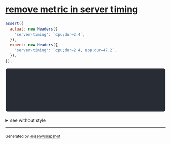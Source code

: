 # [remove metric in server timing](../../headers.test.js#L202)

```js
assert({
  actual: new Headers({
    "server-timing": `cpu;dur=2.4`,
  }),
  expect: new Headers({
    "server-timing": `cpu;dur=2.4, app;dur=47.2`,
  }),
});
```

![img](throw.svg)

<details>
  <summary>see without style</summary>

```console
AssertionError: actual and expect are different

actual: Headers(
  "server-timing" => "cpu;dur=2.4"
)
expect: Headers(
  "server-timing" => "cpu;dur=2.4, app;dur=47.2"
)
```

</details>


---

<sub>
  Generated by <a href="https://github.com/jsenv/core/tree/main/packages/independent/snapshot">@jsenv/snapshot</a>
</sub>
